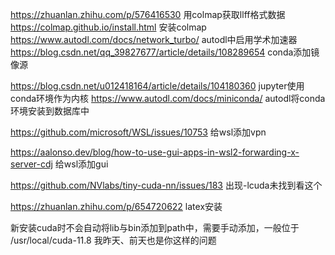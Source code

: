 https://zhuanlan.zhihu.com/p/576416530 用colmap获取llff格式数据
https://colmap.github.io/install.html 安装colmap
https://www.autodl.com/docs/network_turbo/ autodl中启用学术加速器
https://blog.csdn.net/qq_39827677/article/details/108289654 conda添加镜像源

https://blog.csdn.net/u012418164/article/details/104180360 jupyter使用conda环境作为内核
https://www.autodl.com/docs/miniconda/  autodl将conda环境安装到数据库中

https://github.com/microsoft/WSL/issues/10753
给wsl添加vpn

https://aalonso.dev/blog/how-to-use-gui-apps-in-wsl2-forwarding-x-server-cdj
给wsl添加gui

https://github.com/NVlabs/tiny-cuda-nn/issues/183
出现-lcuda未找到看这个

https://zhuanlan.zhihu.com/p/654720622
latex安装

新安装cuda时不会自动将lib与bin添加到path中，需要手动添加，一般位于
/usr/local/cuda-11.8
我昨天、前天也是你这样的问题

